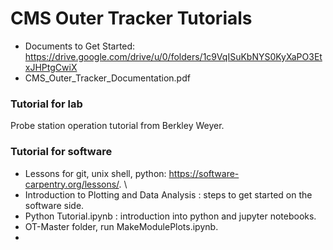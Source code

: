 # CMS Outer Tracker Tutorials

-  Documents to Get Started: https://drive.google.com/drive/u/0/folders/1c9VqISuKbNYS0KyXaPO3EtxJHPtgCwiX
-  CMS_Outer_Tracker_Documentation.pdf

### Tutorial for lab

Probe station operation tutorial from Berkley Weyer.

### Tutorial for software

-  Lessons for git, unix shell, python: https://software-carpentry.org/lessons/. \
-  Introduction to Plotting and Data Analysis : steps to get started on the software side.
-  Python Tutorial.ipynb : introduction into python and jupyter notebooks.
-  OT-Master folder, run MakeModulePlots.ipynb.
-  


